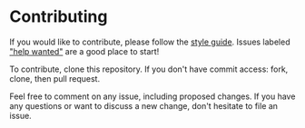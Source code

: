 # Contributing

If you would like to contribute, please follow the [style guide](STYLE.md).
Issues labeled ["help
wanted"](https://github.com/crystals-client/meta/labels/help%20wanted) are a good
place to start!

To contribute, clone this repository. If you don't have commit access: fork,
clone, then pull request.

Feel free to comment on any issue, including proposed changes. If you have any
questions or want to discuss a new change, don't hesitate to file an issue.
